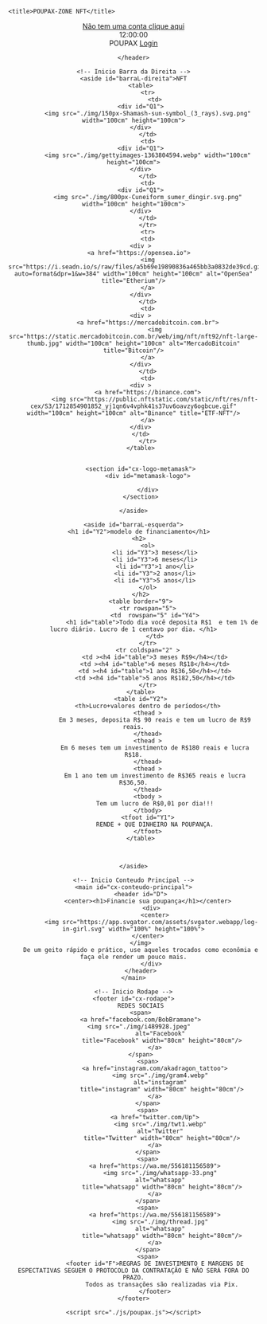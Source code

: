 <!DOCTYPE html>
<html lang="pt-br">
<head>
    <meta charset="UTF-8">
    <meta name="viewport" content="width=device-width, initial-scale=1.0">
    <link rel="stylesheet" href="./CSS/poupax.css">
    <link href="https://fonts.cdnfonts.com/css/sans-comic-sans" rel="stylesheet">
    <link href="https://fonts.cdnfonts.com/css/elsone" rel="stylesheet">
    <link href="https://fonts.cdnfonts.com/css/cashier" rel="stylesheet">
    <link href="https://fonts.cdnfonts.com/css/ginumber1" rel="stylesheet">
    <link href="https://fonts.cdnfonts.com/css/dumb-n-silly" rel="stylesheet">
    <link href="https://fonts.cdnfonts.com/css/mummy-sleep" rel="stylesheet">
    
    <title>POUPAX-ZONE NFT</title>
</head>
<body>
<div id="Z">
    
</div>
    <!-- Inicio do Cabeçalho do site -->
    <header id="cx-titulo-header">
    <a href="./register/index3.html" id="A"> Não tem uma conta clique aqui</a>
        <div id="X1">
            <div class="time" id="time">12:00:00</div>
            <div id="current_date">
                <script>
                    date = new Date();
                    year = date.getFullYear();
                    month = date.getMonth() + 1;
                    day = date.getDate();
                    document.getElementById("current_date").innerHTML = month + "/" + day + "/" + year;
                </script>
            </div>
        </div>
        <script src="script.js"></script>
         <span id="X2">P</span><span id="X3">O</span><span id="X4">U</span><span id="X5">P</span><span id="X6">A</span><span id="X7">X</span>
        <a id="botao-login-header" href="./login/index2.html"><span id="Y1">Login</span></a>

 
        
    </header>

    <!-- Inicio Barra da Direita -->
    <aside id="barraL-direita">NFT
        <table>
            <tr>
                <td>
        <div id="Q1">
            <img src="./img/150px-Shamash-sun-symbol_(3_rays).svg.png" width="100cm" height="100cm">
        </div>
            </td>
            <td>
        <div id="Q1">
            <img src="./img/gettyimages-1363804594.webp" width="100cm" height="100cm">
        </div>
            </td>
            <td>
        <div id="Q1">
            <img src="./img/800px-Cuneiform_sumer_dingir.svg.png" width="100cm" height="100cm">
        </div>
            </td>
            </tr>
            <tr>
            <td>
        <div >
        <a href="https://opensea.io"> 
            <img src="https://i.seadn.io/s/raw/files/a5b69e19890836a465bb3a0832de39cd.gif?auto=format&dpr=1&w=384" width="100cm" height="100cm" alt="OpenSea" title="Etherium"/>
            </a>
        </div>
            </td>
            <td>
        <div >
            <a href="https://mercadobitcoin.com.br">
                <img src="https://static.mercadobitcoin.com.br/web/img/nft/nft92/nft-large-thumb.jpg" width="100cm" height="100cm" alt="MercadoBitcoin" title="Bitcoin"/>
            </a>
        </div>
            </td>
            <td>
        <div >
            <a href="https://binance.com">
                <img src="https://public.nftstatic.com/static/nft/res/nft-cex/S3/1712854901852_yj1qn6v4vphk41s37uv6oavzy6ogbcue.gif" width="100cm" height="100cm" alt="Binance" title="ETF-NFT"/>
            </a>
        </div>
        </td>
            </tr>
        </table>
        

        <section id="cx-logo-metamask">
            <div id="metamask-logo">
                
            </div>
        </section>
        
    </aside>

<!-- Inicio Barra da Esquerda -->
    <aside id="barraL-esquerda">
       <h1 id="Y2">modelo de financiamento</h1>
       <h2>
            <ol>
                <li id="Y3">3 meses</li>
                <li id="Y3">6 meses</li>
                <li id="Y3">1 ano</li>
                <li id="Y3">2 anos</li>
                <li id="Y3">5 anos</li>
            </ol>
        </h2>
        <table border="9">
            <tr rowspan="5">
                <td  rowspan="5" id="Y4">
                    <h1 id="table">Todo dia você deposita R$1  e tem 1% de lucro diário. Lucro de 1 centavo por dia. </h1>
                </td>
            </tr>
            <tr coldspan="2" >
                <td ><h4 id="table">3 meses R$9</h4></td>
                <td ><h4 id="table">6 meses R$18</h4></td>
                <td ><h4 id="table">1 ano R$36,50</h4></td>
                <td ><h4 id="table">5 anos R$182,50</h4></td>
            </tr>
        </table>
        <table id="Y2">
            <th>Lucro+valores dentro de períodos</th>
            <thead >
                Em 3 meses, deposita R$ 90 reais e tem um lucro de R$9 reais.
            </thead>
            <thead >
                Em 6 meses tem um investimento de R$180 reais e lucra R$18.
            </thead>
            <thead >
                Em 1 ano tem um investimento de R$365 reais e lucra R$36,50.
            </thead>
            <tbody >
                Tem um lucro de R$0,01 por dia!!!
            </tbody>
            <tfoot id="Y1">
                RENDE + QUE DINHEIRO NA POUPANÇA.
            </tfoot>
        </table>



    </aside>

    <!-- Inicio Conteudo Principal -->
    <main id="cx-conteudo-principal">
        <header id="D">
            <center><h1>Financie sua poupança</h1></center>
              <div>
                <center>
              <img src="https://app.svgator.com/assets/svgator.webapp/log-in-girl.svg" width="100%" height="100%">
            </center>
        </img>
        De um geito rápido e prático, use aqueles trocados como econômia e faça ele render um pouco mais.
              </div>
        </header>
    </main>

    <!-- Inicio Rodape -->
    <footer id="cx-rodape">
        REDES SOCIAIS
        <span>
        <a href="facebook.com/BobBramane">
        <img src="./img/i489928.jpeg" 
                    alt="Facebook" 
                    title="Facebook" width="80cm" height="80cm"/>
                </a>
        </span>
            <span>
                <a href="instagram.com/akadragon_tattoo">
                    <img src="./img/gram4.webp" 
                    alt="instagram" 
                    title="instagram" width="80cm" height="80cm"/>
                </a>
            </span>
            <span>
                <a href="twitter.com/Up">
                    <img src="./img/twt1.webp" 
                    alt="Twitter" 
                    title="Twitter" width="80cm" height="80cm"/>
                </a>
            </span>
            <span>
                <a href="https://wa.me/556181156589">
                    <img src="./img/whatsapp-33.png" 
                    alt="whatsapp" 
                    title="whatsapp" width="80cm" height="80cm"/>
                </a>
            </span>
            <span>
                <a href="https://wa.me/556181156589">
                    <img src="./img/thread.jpg" 
                    alt="whatsapp" 
                    title="whatsapp" width="80cm" height="80cm"/>
                </a>
            </span>
            <span>
                <footer id="F">REGRAS DE INVESTIMENTO E MARGENS DE ESPECTATIVAS SEGUEM O PROTOCOLO DA CONTRATAÇÃO E NÃO SERÁ FORA DO PRAZO.
                    Todos as transações são realizadas via Pix.
                </footer>
    </footer>

    <script src="./js/poupax.js"></script>
</body>
</html>
